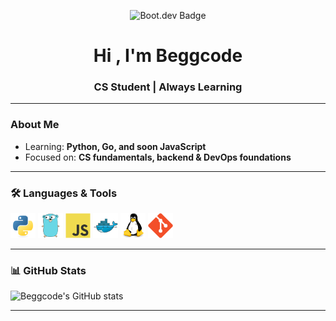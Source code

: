 <p align="center">
  <img src="https://api.boot.dev/v1/users/public/bd7a22ed-d9c1-46fb-bd24-8722b618c901/thumbnail" alt="Boot.dev Badge"/>
</p>

<h1 align="center">Hi , I'm Beggcode</h1>
<h3 align="center">CS Student | Always Learning</h3>

---

###  About Me
-  Learning: **Python, Go, and soon JavaScript**
-  Focused on: **CS fundamentals, backend & DevOps foundations**

---

### 🛠️ Languages & Tools
<p align="left">
  <img src="https://raw.githubusercontent.com/devicons/devicon/master/icons/python/python-original.svg" alt="python" width="40" height="40"/>
  <img src="https://raw.githubusercontent.com/devicons/devicon/master/icons/go/go-original.svg" alt="go" width="40" height="40"/>
  <img src="https://raw.githubusercontent.com/devicons/devicon/master/icons/javascript/javascript-original.svg" alt="javascript" width="40" height="40"/>
  <img src="https://raw.githubusercontent.com/devicons/devicon/master/icons/docker/docker-original.svg" alt="docker" width="40" height="40"/>
  <img src="https://raw.githubusercontent.com/devicons/devicon/master/icons/linux/linux-original.svg" alt="linux" width="40" height="40"/>
  <img src="https://raw.githubusercontent.com/devicons/devicon/master/icons/git/git-original.svg" alt="git" width="40" height="40"/>
</p>

---

### 📊 GitHub Stats
![Beggcode's GitHub stats](https://github-readme-stats.vercel.app/api?username=Beggcode&show_icons=true&theme=radical)

---


